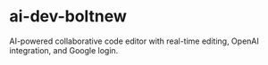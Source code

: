 # ai-dev-boltnew
AI-powered collaborative code editor with real-time editing, OpenAI integration, and Google login.
